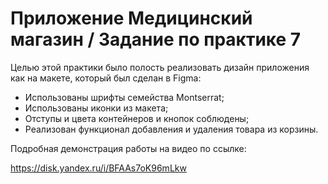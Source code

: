 # Приложение Медицинский магазин / Задание по практике 7


Целью этой практики было полость реализовать дизайн приложения как на макете, который был сделан в Figma:
- Использованы шрифты семейства Montserrat;
- Использованы иконки из макета;
- Отступы и цвета контейнеров и кнопок соблюдены;
- Реализован функционал добавления и удаления товара из корзины.

Подробная демонстрация работы на видео по ссылке:

https://disk.yandex.ru/i/BFAAs7oK96mLkw

